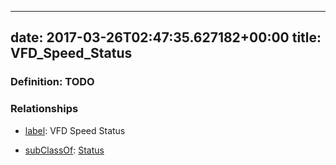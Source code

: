 
---
date: 2017-03-26T02:47:35.627182+00:00
title: VFD_Speed_Status
---
### Definition: TODO

### Relationships

* [label](http://www.w3.org/2000/01/rdf-schema#label): VFD Speed Status

* [subClassOf](http://www.w3.org/2000/01/rdf-schema#subClassOf): [Status](https://brickschema.org/schema/1.0/Brick#Status)
